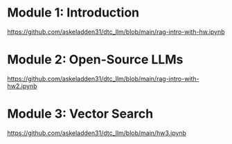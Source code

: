 # Module 1: Introduction

https://github.com/askeladden31/dtc_llm/blob/main/rag-intro-with-hw.ipynb

# Module 2: Open-Source LLMs

https://github.com/askeladden31/dtc_llm/blob/main/rag-intro-with-hw2.ipynb

# Module 3: Vector Search

https://github.com/askeladden31/dtc_llm/blob/main/hw3.ipynb
